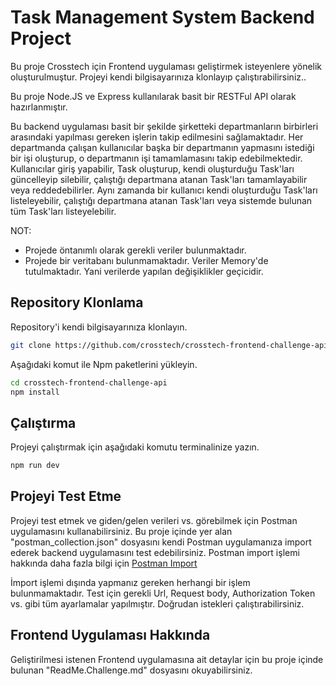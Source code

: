 # Task Management System Backend Project

Bu proje Crosstech için Frontend uygulaması geliştirmek isteyenlere yönelik oluşturulmuştur. Projeyi kendi bilgisayarınıza klonlayıp çalıştırabilirsiniz..

Bu proje Node.JS ve Express kullanılarak basit bir RESTFul API olarak hazırlanmıştır.

Bu backend uygulaması basit bir şekilde şirketteki departmanların birbirleri arasındaki yapılması gereken işlerin takip edilmesini sağlamaktadır.
Her departmanda çalışan kullanıcılar başka bir departmanın yapmasını istediği bir işi oluşturup, o departmanın işi tamamlamasını takip edebilmektedir.
Kullanıcılar giriş yapabilir, Task oluşturup, kendi oluşturduğu Task'ları güncelleyip silebilir, çalıştığı departmana atanan Task'ları tamamlayabilir veya reddedebilirler. Aynı zamanda bir kullanıcı kendi oluşturduğu Task'ları listeleyebilir, çalıştığı departmana atanan Task'ları veya sistemde bulunan tüm Task'ları listeyelebilir.

NOT:

- Projede öntanımlı olarak gerekli veriler bulunmaktadır.
- Projede bir veritabanı bulunmamaktadır. Veriler Memory'de tutulmaktadır. Yani verilerde yapılan değişiklikler geçicidir.

## Repository Klonlama

Repository'i kendi bilgisayarınıza klonlayın.

```bash
git clone https://github.com/crosstech/crosstech-frontend-challenge-api.git
```

Aşağıdaki komut ile Npm paketlerini yükleyin.

```bash
cd crosstech-frontend-challenge-api
npm install
```

## Çalıştırma

Projeyi çalıştırmak için aşağıdaki komutu terminalinize yazın.

```bash
npm run dev
```

## Projeyi Test Etme

Projeyi test etmek ve giden/gelen verileri vs. görebilmek için Postman uygulamasını kullanabilirsiniz. Bu proje içinde yer alan "postman_collection.json" dosyasını kendi Postman uygulamanıza import ederek backend uygulamasını test edebilirsiniz.
Postman import işlemi hakkında daha fazla bilgi için [Postman Import](https://apitransform.com/how-to-import-a-collection-into-postman/)

İmport işlemi dışında yapmanız gereken herhangi bir işlem bulunmamaktadır. Test için gerekli Url, Request body, Authorization Token vs. gibi tüm ayarlamalar yapılmıştır. Doğrudan istekleri çalıştırabilirsiniz.

## Frontend Uygulaması Hakkında

Geliştirilmesi istenen Frontend uygulamasına ait detaylar için bu proje içinde bulunan "ReadMe.Challenge.md" dosyasını okuyabilirsiniz.
